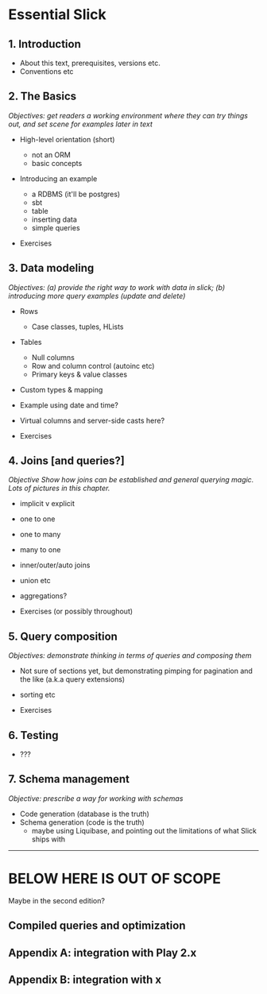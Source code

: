 # Essential Slick

## 1. Introduction

- About this text, prerequisites, versions etc.
- Conventions etc

## 2. The Basics

_Objectives: get readers a working environment where they can try things out, and set scene for examples later in text_

- High-level orientation (short)
  - not an ORM
  - basic concepts

- Introducing an example
  - a RDBMS (it'll be postgres)
  - sbt
  - table
  - inserting data
  - simple queries

- Exercises

## 3. Data modeling

_Objectives: (a) provide the right way to work with data in slick; (b)  introducing more query examples (update and delete)_

- Rows
  - Case classes, tuples, HLists  
  
- Tables 
  - Null columns
  - Row and column control (autoinc etc)
  - Primary keys & value classes

- Custom types & mapping

- Example using date and time?

- Virtual columns and server-side casts here?

- Exercises


## 4. Joins [and queries?]

_Objective Show how joins can be established and general querying magic. Lots of pictures in this chapter._ 

- implicit v explicit
- one to one
- one to many
- many to one
- inner/outer/auto joins
- union etc
- aggregations?

- Exercises (or possibly throughout)



## 5. Query composition

_Objectives: demonstrate thinking in terms of queries and composing them_

- Not sure of sections yet, but demonstrating pimping for pagination and the like (a.k.a query extensions)
- sorting etc

- Exercises


## 6. Testing

- ???


## 7. Schema management

_Objective: prescribe a way for working with schemas_

- Code generation (database is the truth)
- Schema generation (code is the truth)
  - maybe using Liquibase, and pointing out the limitations of what Slick ships with


----

# BELOW HERE IS OUT OF SCOPE

Maybe in the second edition?

## Compiled queries and optimization 

## Appendix A: integration with Play 2.x

## Appendix B: integration with x



